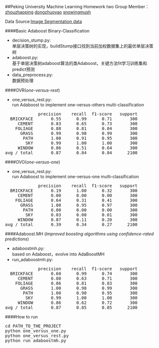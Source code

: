 ##Peking University Machine Learning Homework two
Group Member：
[zhouzhaoping](https://github.com/zhouzhaoping)
[dongzhuoyao](https://github.com/dongzhuoyao)
[snowingmush](https://github.com/snowingmush)

Data Source:[Image Segmentation data](http://mlr.cs.umass.edu/ml/datasets/Image+Segmentation)



####Basic Adaboost Binary-Classification
- decision_stump.py:  
单层决策树的实现，buildStump接口找到当前加权数据集上的最优单层决策树
- adaboost.py:  
基于单层决策树adaboost算法的类Adaboost，关键方法fit学习训练集和predict预测
- data_preprocess.py:  
数据预处理

####OVR(*one-versus-rest*)
- one_versus_rest.py:  
run Adaboost to implement one-versus-others multi-classification
<pre>
             precision    recall  f1-score   support
  BRICKFACE       0.55      0.99      0.71       300
     CEMENT       0.83      0.65      0.73       300
    FOLIAGE       0.88      0.81      0.84       300
      GRASS       0.99      0.98      0.99       300
       PATH       1.00      0.91      0.95       300
        SKY       0.99      1.00      1.00       300
     WINDOW       0.86      0.51      0.64       300
avg / total       0.87      0.84      0.84      2100
</pre>

####OVO(*one-versus-one*)
- one_versus_rest.py:  
run Adaboost  to implement one-versus-one multi-classification
<pre>
             precision    recall  f1-score   support
  BRICKFACE       0.19      1.00      0.32       300
     CEMENT       0.00      0.00      0.00       300
    FOLIAGE       0.64      0.31      0.41       300
      GRASS       1.00      0.95      0.97       300
       PATH       0.00      0.00      0.00       300
        SKY       0.03      0.00      0.01       300
     WINDOW       0.87      0.11      0.20       300
avg / total       0.39      0.34      0.27      2100
</pre>  

####Adaboost.MH (*Improved boosting algorithms using confidence-rated predictions*)
- adaboostmh.py:  
based on Adaboost，evolve into AdaBoostMH
- run_adaboostmh.py:
<pre>
             precision    recall  f1-score   support
  BRICKFACE       0.60      0.99      0.74       300
     CEMENT       0.80      0.63      0.71       300
    FOLIAGE       0.86      0.81      0.83       300
      GRASS       1.00      0.98      0.99       300
       PATH       1.00      0.90      0.95       300
        SKY       0.99      1.00      1.00       300
     WINDOW       0.86      0.62      0.72       300
avg / total       0.87      0.85      0.85      2100
</pre>

####How to run

<pre>
cd PATH_TO_THE_PROJECT
python one_versus_one.py
python one_versus_rest.py
python run_adaboostmh.py
</pre>


 

